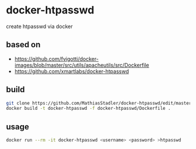 # docker-htpasswd
create htpasswd  via docker

## based on
- https://github.com/fvigotti/docker-images/blob/master/src/utils/apacheutils/src/Dockerfile
- https://github.com/xmartlabs/docker-htpasswd


## build

```bash
git clone https://github.com/MathiasStadler/docker-htpasswd/edit/master/README.md
docker build -t docker-htpasswd -f docker-htpasswd/Dockerfile .
```

## usage

```bash
docker run --rm -it docker-htpasswd <username> <password> >htpasswd
```
